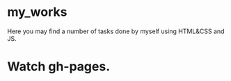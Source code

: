 # my_works
Here you may find a number of tasks done by myself using HTML&CSS and JS.
# Watch gh-pages.
